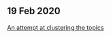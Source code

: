 
## 19 Feb 2020

[An attempt at clustering the topics](http://tts.speech.cs.cmu.edu/rsk/phdthesis/images/thesis_001.png)

